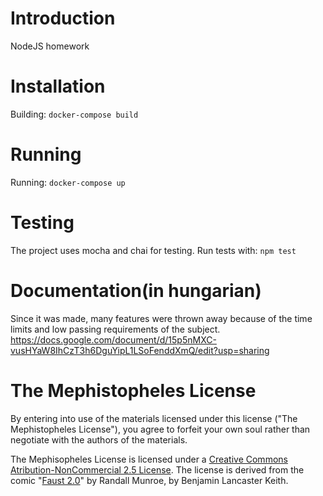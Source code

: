 # Introduction
NodeJS homework

# Installation
Building: `docker-compose build`

# Running
Running: `docker-compose up`

# Testing
The project uses mocha and chai for testing.
Run tests with: 
`npm test`

# Documentation(in hungarian)
Since it was made, many features were thrown away because of the time limits and low passing requirements of the subject.
https://docs.google.com/document/d/15p5nMXC-vusHYaW8IhCzT3h6DguYipL1LSoFenddXmQ/edit?usp=sharing

# The Mephistopheles License
By entering into use of the materials licensed under this license ("The Mephistopheles License"), you agree to forfeit your own soul rather than negotiate with the authors of the materials.

The Mephisopheles License is licensed under a [Creative Commons Atribution-NonCommercial 2.5 License](http://creativecommons.org/licenses/by-nc/2.5/). The license is derived from the comic "[Faust 2.0](https://xkcd.com/501/)" by Randall Munroe, by Benjamin Lancaster Keith.